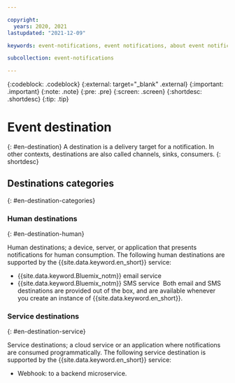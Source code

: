 ```yaml
---

copyright:
  years: 2020, 2021
lastupdated: "2021-12-09"

keywords: event-notifications, event notifications, about event notifications

subcollection: event-notifications

---
```


{:codeblock: .codeblock}
{:external: target="_blank" .external}
{:important: .important}
{:note: .note}
{:pre: .pre}
{:screen: .screen}
{:shortdesc: .shortdesc}
{:tip: .tip}

# Event destination
{: #en-destination}
A destination is a delivery target for a notification. In other contexts, destinations are also called channels, sinks, consumers.
{: shortdesc}

## Destinations categories
​{: #en-destination-categories}

### Human destinations
{: #en-destination-human}

Human destinations; a device, server, or application that presents notifications for human consumption. The following human destinations are supported by the {{site.data.keyword.en_short}} service:
- {{site.data.keyword.Bluemix_notm}} email service
- {{site.data.keyword.Bluemix_notm}} SMS service
​
Both  email and SMS destinations are provided out of the box, and are available whenever you create an instance of {{site.data.keyword.en_short}}.
​
### Service destinations
{: #en-destination-service}

Service destinations; a cloud service or an application where notifications are consumed programmatically. The following service destination is supported by the {{site.data.keyword.en_short}} service:
-  Webhook: to a backend microservice.


